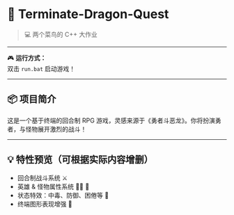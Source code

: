 # 🐉 Terminate-Dragon-Quest

> 💻 两个菜鸟的 C++ 大作业

---

🎮 **运行方式：**  
双击 `run.bat` 启动游戏！

---

## 📦 项目简介

这是一个基于终端的回合制 RPG 游戏，灵感来源于《勇者斗恶龙》。你将扮演勇者，与怪物展开激烈的战斗！

---

## 💡 特性预览（可根据实际内容增删）

- 回合制战斗系统 ⚔️  
- 英雄 & 怪物属性系统 🧙‍♂️ 👾  
- 状态特效：中毒、防御、困倦等 💫  
- 终端图形表现增强 🌈  
